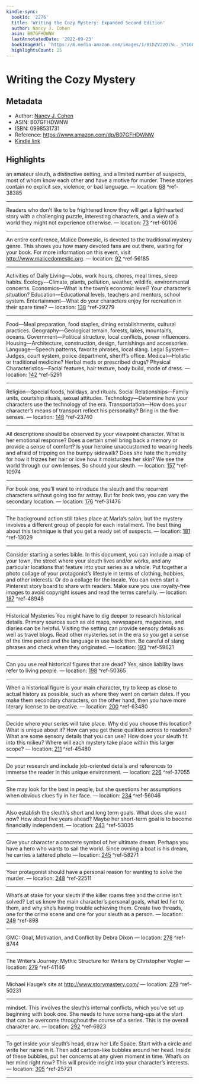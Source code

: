 ```yaml
---
kindle-sync:
  bookId: '2276'
  title: 'Writing the Cozy Mystery: Expanded Second Edition'
  author: Nancy J. Cohen
  asin: B07GFHDWNW
  lastAnnotatedDate: '2022-09-23'
  bookImageUrl: 'https://m.media-amazon.com/images/I/81hZV2zQi5L._SY160.jpg'
  highlightsCount: 25
---
```

# Writing the Cozy Mystery
## Metadata
* Author: [Nancy J. Cohen](https://www.amazon.com/Nancy-J-Cohen/e/B000APL5DG/ref=dp_byline_cont_ebooks_1)
* ASIN: B07GFHDWNW
* ISBN: 0998531731
* Reference: https://www.amazon.com/dp/B07GFHDWNW
* [Kindle link](kindle://book?action=open&asin=B07GFHDWNW)

## Highlights
an amateur sleuth, a distinctive setting, and a limited number of suspects, most of whom know each other and have a motive for murder. These stories contain no explicit sex, violence, or bad language. — location: [68](kindle://book?action=open&asin=B07GFHDWNW&location=68) ^ref-38385

---
Readers who don’t like to be frightened know they will get a lighthearted story with a challenging puzzle, interesting characters, and a view of a world they might not experience otherwise. — location: [73](kindle://book?action=open&asin=B07GFHDWNW&location=73) ^ref-60106

---
An entire conference, Malice Domestic, is devoted to the traditional mystery genre. This shows you how many devoted fans are out there, waiting for your book. For more information on this event, visit http://www.malicedomestic.org. — location: [92](kindle://book?action=open&asin=B07GFHDWNW&location=92) ^ref-56185

---
Activities of Daily Living—Jobs, work hours, chores, meal times, sleep habits. Ecology—Climate, plants, pollution, weather, wildlife, environmental concerns. Economics—What is the town’s economic level? Your character’s situation? Education—Educational levels, teachers and mentors, school system. Entertainment—What do your characters enjoy for recreation in their spare time? — location: [138](kindle://book?action=open&asin=B07GFHDWNW&location=138) ^ref-29279

---
Food—Meal preparation, food staples, dining establishments, cultural practices. Geography—Geological terrain, forests, lakes, mountains, oceans. Government—Political structure, local conflicts, power influencers. Housing—Architecture, construction, design, furnishings and accessories. Language—Speech patterns, favorite phrases, local slang. Legal System—Judges, court system, police department, sheriff’s office. Medical—Holistic or traditional medicine? Herbal meds or prescribed drugs? Physical Characteristics—Facial features, hair texture, body build, mode of dress. — location: [142](kindle://book?action=open&asin=B07GFHDWNW&location=142) ^ref-5291

---
Religion—Special foods, holidays, and rituals. Social Relationships—Family units, courtship rituals, sexual attitudes. Technology—Determine how your characters use the technology of the era. Transportation—How does your character’s means of transport reflect his personality? Bring in the five senses. — location: [148](kindle://book?action=open&asin=B07GFHDWNW&location=148) ^ref-23740

---
All descriptions should be observed by your viewpoint character. What is her emotional response? Does a certain smell bring back a memory or provide a sense of comfort? Is your heroine unaccustomed to wearing heels and afraid of tripping on the bumpy sidewalk? Does she hate the humidity for how it frizzes her hair or love how it moisturizes her skin? We see the world through our own lenses. So should your sleuth. — location: [157](kindle://book?action=open&asin=B07GFHDWNW&location=157) ^ref-10974

---
For book one, you’ll want to introduce the sleuth and the recurrent characters without going too far astray. But for book two, you can vary the secondary location. — location: [176](kindle://book?action=open&asin=B07GFHDWNW&location=176) ^ref-31476

---
The background action still takes place at Marla’s salon, but the mystery involves a different group of people for each installment. The best thing about this technique is that you get a ready set of suspects. — location: [181](kindle://book?action=open&asin=B07GFHDWNW&location=181) ^ref-13029

---
Consider starting a series bible. In this document, you can include a map of your town, the street where your sleuth lives and/or works, and any particular locations that feature into your series as a whole. Put together a photo collage of your protagonist’s lifestyle in terms of clothing, hobbies, and other interests. Or do a collage for the locale. You can even start a Pinterest story board to share with readers. Make sure you use royalty-free images to avoid copyright issues and read the terms carefully. — location: [187](kindle://book?action=open&asin=B07GFHDWNW&location=187) ^ref-48948

---
Historical Mysteries You might have to dig deeper to research historical details. Primary sources such as old maps, newspapers, magazines, and diaries can be helpful. Visiting the setting can provide sensory details as well as travel blogs. Read other mysteries set in the era so you get a sense of the time period and the language in use back then. Be careful of slang phrases and check when they originated. — location: [193](kindle://book?action=open&asin=B07GFHDWNW&location=193) ^ref-59621

---
Can you use real historical figures that are dead? Yes, since liability laws refer to living people. — location: [198](kindle://book?action=open&asin=B07GFHDWNW&location=198) ^ref-50365

---
When a historical figure is your main character, try to keep as close to actual history as possible, such as where they went on certain dates. If you make them secondary characters, on the other hand, then you have more literary license to be creative. — location: [200](kindle://book?action=open&asin=B07GFHDWNW&location=200) ^ref-63480

---
Decide where your series will take place. Why did you choose this location? What is unique about it? How can you get these qualities across to readers? What are some sensory details that you can use? How does your sleuth fit into this milieu? Where will each mystery take place within this larger scope? — location: [211](kindle://book?action=open&asin=B07GFHDWNW&location=211) ^ref-45480

---
Do your research and include job-oriented details and references to immerse the reader in this unique environment. — location: [226](kindle://book?action=open&asin=B07GFHDWNW&location=226) ^ref-37055

---
She may look for the best in people, but she questions her assumptions when obvious clues fly in her face. — location: [234](kindle://book?action=open&asin=B07GFHDWNW&location=234) ^ref-56046

---
Also establish the sleuth’s short and long term goals. What does she want now? How about five years ahead? Maybe her short-term goal is to become financially independent. — location: [243](kindle://book?action=open&asin=B07GFHDWNW&location=243) ^ref-53035

---
Give your character a concrete symbol of her ultimate dream. Perhaps you have a hero who wants to sail the world. Since owning a boat is his dream, he carries a tattered photo — location: [245](kindle://book?action=open&asin=B07GFHDWNW&location=245) ^ref-58271

---
Your protagonist should have a personal reason for wanting to solve the murder. — location: [248](kindle://book?action=open&asin=B07GFHDWNW&location=248) ^ref-22511

---
What’s at stake for your sleuth if the killer roams free and the crime isn’t solved? Let us know the main character’s personal goals, what led her to them, and why she’s having trouble achieving them. Create two threads, one for the crime scene and one for your sleuth as a person. — location: [249](kindle://book?action=open&asin=B07GFHDWNW&location=249) ^ref-898

---
GMC: Goal, Motivation, and Conflict by Debra Dixon — location: [278](kindle://book?action=open&asin=B07GFHDWNW&location=278) ^ref-8744

---
The Writer’s Journey: Mythic Structure for Writers by Christopher Vogler — location: [279](kindle://book?action=open&asin=B07GFHDWNW&location=279) ^ref-41146

---
Michael Hauge’s site at http://www.storymastery.com/ — location: [279](kindle://book?action=open&asin=B07GFHDWNW&location=279) ^ref-50231

---
mindset. This involves the sleuth’s internal conflicts, which you’ve set up beginning with book one. She needs to have some hang-ups at the start that can be overcome throughout the course of a series. This is the overall character arc. — location: [292](kindle://book?action=open&asin=B07GFHDWNW&location=292) ^ref-6923

---
To get inside your sleuth’s head, draw her Life Space. Start with a circle and write her name in it. Then add cartoon-like bubbles around her head. Inside of these bubbles, put her concerns at any given moment in time. What’s on her mind right now? This will provide insight into your character’s interests. — location: [305](kindle://book?action=open&asin=B07GFHDWNW&location=305) ^ref-25721

---
